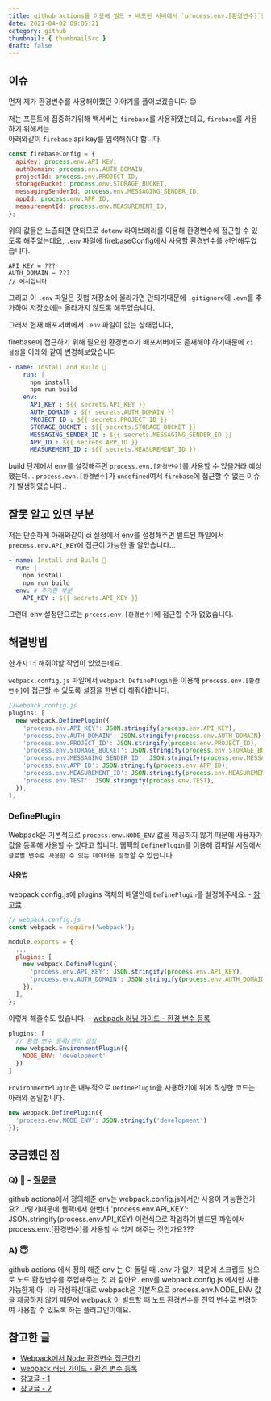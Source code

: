 ```yaml
---
title: github actions를 이용해 빌드 + 배포된 서버에서 `process.env.[환경변수]`를 사용하려면 어떻게 해야 할까요?
date: 2021-04-02 09:05:21
category: github
thumbnail: { thumbnailSrc }
draft: false
---
```


## 이슈
먼저 제가 환경변수를 사용해야했던 이야기를 풀어보겠습니다 😊

저는 프론트에 집중하기위해 백서버는 `firebase`를 사용하였는데요, `firebase`를 사용하기 위해서는  
아래와같이 `firebase` api key를 입력해줘야 합니다.
```js
const firebaseConfig = {
  apiKey: process.env.API_KEY,
  authDomain: process.env.AUTH_DOMAIN,
  projectId: process.env.PROJECT_ID,
  storageBucket: process.env.STORAGE_BUCKET,
  messagingSenderId: process.env.MESSAGING_SENDER_ID,
  appId: process.env.APP_ID,
  measurementId: process.env.MEASUREMENT_ID,
};
```

위의 값들은 노출되면 안되므로 `dotenv` 라이브러리를 이용해 환경변수에 접근할 수 있도록 해주었는데요,
`.env` 파일에 firebaseConfig에서 사용할 환경변수를 선언해두었습니다.
```
API_KEY = ???
AUTH_DOMAIN = ???
// 예시입니다
```

그리고 이 `.env` 파일은 깃헙 저장소에 올라가면 안되기때문에 `.gitignore`에 `.evn`를 추가하여 저장소에는 올라가지 않도록 해두었습니다.

그래서 현재 배포서버에서 `.env` 파일이 없는 상태입니다, 

firebase에 접근하기 위해 필요한 환경변수가 배포서버에도 존재해야 하기때문에 
`ci 설정`을 아래와 같이 변경해보았습니다 

```yml
- name: Install and Build 🔧 
    run: |
      npm install
      npm run build
    env:
      API_KEY : ${{ secrets.API_KEY }}
      AUTH_DOMAIN : ${{ secrets.AUTH_DOMAIN }}
      PROJECT_ID : ${{ secrets.PROJECT_ID }}
      STORAGE_BUCKET : ${{ secrets.STORAGE_BUCKET }}
      MESSAGING_SENDER_ID : ${{ secrets.MESSAGING_SENDER_ID }}
      APP_ID : ${{ secrets.APP_ID }}
      MEASUREMENT_ID : ${{ secrets.MEASUREMENT_ID }}
 ```
 
 build 단계에서 env를 설정해주면 `process.evn.[환경변수]`를 사용할 수 있을거라 예상했는데... `process.evn.[환경변수]`가 `undefined`여서 `firebase`에 접근할 수 없는 이슈가 발생하였습니다..
 
## 잘못 알고 있던 부분
저는 단순하게 아래와같이 ci 설정에서 env를 설정해주면 빌드된 파일에서 `precess.env.API_KEY`에 접근이 가능한 줄 알았습니다...
```yml
- name: Install and Build 🔧 
  run: |
    npm install
    npm run build
  env: # 추가한 부분
    API_KEY : ${{ secrets.API_KEY }}
```

그런데 env 설정만으로는 `prcess.env.[환경변수]`에 접근할 수가 없었습니다.

## 해결방법
한가지 더 해줘야할 작업이 있었는데요.

`webpack.config.js` 파일에서 `webpack.DefinePlugin`을 이용해 `process.env.[환경변수]`에 접근할 수 있도록 설정을 한번 더 해줘야합니다.
```js
//webpack.config.js
plugins: [
  new webpack.DefinePlugin({
    'process.env.API_KEY': JSON.stringify(process.env.API_KEY),
    'process.env.AUTH_DOMAIN': JSON.stringify(process.env.AUTH_DOMAIN),
    'process.env.PROJECT_ID': JSON.stringify(process.env.PROJECT_ID),
    'process.env.STORAGE_BUCKET': JSON.stringify(process.env.STORAGE_BUCKET),
    'process.env.MESSAGING_SENDER_ID': JSON.stringify(process.env.MESSAGING_SENDER_ID),
    'process.env.APP_ID': JSON.stringify(process.env.APP_ID),
    'process.env.MEASUREMENT_ID': JSON.stringify(process.env.MEASUREMENT_ID),
    'process.env.TEST': JSON.stringify(process.env.TEST),
  }),
],
```

### DefinePlugin
Webpack은 기본적으로 `process.env.NODE_ENV` 값을 제공하지 않기 때문에 사용자가 값을 등록해 사용할 수 있다고 합니다.
웹팩의 `DefinePlugin`를 이용해 컴파일 시점에서 `글로벌 변수로 사용할 수 있는 데이터를 설정`할 수 있습니다

#### 사용법
webpack.config.js에 plugins 객체의 배열안에 `DefinePlugin`를 설정해주세요. - [참고글](https://devhyun.com/blog/post/26)
```js
// webpack.config.js
const webpack = require('webpack');

module.exports = {
  ...
  plugins: [
    new webpack.DefinePlugin({
      'process.env.API_KEY': JSON.stringify(process.env.API_KEY),
      'process.env.AUTH_DOMAIN': JSON.stringify(process.env.AUTH_DOMAIN),
    }),
  ],
};
```

이렇게 해줄수도 있습니다. - [webpack 러닝 가이드 - 환경 변수 등록](https://yamoo9.gitbook.io/webpack/webpack/webpack-plugins/manage-env-variables)

```js
plugins: [
  // 환경 변수 등록/관리 설정
  new webpack.EnvironmentPlugin({
    NODE_ENV: 'development'
  })
]
```

`EnvironmentPlugin`은 내부적으로 `DefinePlugin`을 사용하기에 위에 작성한 코드는 아래와 동일합니다.
```js
new webpack.DefinePlugin({
  'process.env.NODE_ENV': JSON.stringify('development')
});
```

## 궁금했던 점
### Q) 🤔 - [질문글](https://github.com/CodeSoom/project-react-3-yoonhe/issues/42#issue-849160481)
github actions에서 정의해준 env는 webpack.config.js에서만 사용이 가능한건가요? 그렇기때문에 웹팩에서 한번더 'process.env.API_KEY': JSON.stringify(process.env.API_KEY) 이런식으로 작업하여 빌드된 파일에서 process.env.[환경변수]를 사용할 수 있게 해주는 것인가요???

### A) 😇 
github actions 에서 정의 해준 env 는 CI 돌릴 때 .env 가 없기 때문에 스크립트 상으로 노드 환경변수를 주입해주는 것 과 같아요.
env를 webpack.config.js 에서만 사용 가능한게 아니라 작성하신대로 webpack은 기본적으로 process.env.NODE_ENV 값을 제공하지 않기 때문에 webpack 이 빌드할 때 노드 환경변수를 전역 변수로 변경하여 사용할 수 있도록 하는 플러그인이에요.

## 참고한 글
- [Webpack에서 Node 환경변수 접근하기](https://devhyun.com/blog/post/26)
- [webpack 러닝 가이드 - 환경 변수 등록](https://yamoo9.gitbook.io/webpack/webpack/webpack-plugins/manage-env-variables)
- [참고글 - 1](https://docs.github.com/en/actions/reference/workflow-syntax-for-github-actions#env)
- [참고글 - 2](https://docs.github.com/en/actions/reference/workflow-syntax-for-github-actions#jobsjob_idstepsenv)